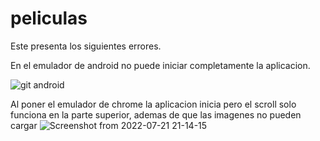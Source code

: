 # peliculas



Este presenta los siguientes errores.

En el emulador de android no puede iniciar completamente la aplicacion.

![git android](https://user-images.githubusercontent.com/95203872/180354522-3bc5b5e3-d202-4ebb-b8dc-8fbbbbbbc8c8.png)

Al poner el emulador de chrome la aplicacion inicia pero el scroll solo funciona en la parte superior, ademas de que las imagenes no pueden cargar
![Screenshot from 2022-07-21 21-14-15](https://user-images.githubusercontent.com/95203872/180354997-68b451a7-2f98-4799-8c7a-527228570f3f.png)

